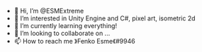 - 👋 Hi, I’m @ESMExtreme
- 👀 I’m interested in Unity Engine and C#, pixel art, isometric 2d
- 🌱 I’m currently learning everything!
- 💞️ I’m looking to collaborate on ...
- 📫 How to reach me 》Fenko Esme《#9946

<!---
ESMExtreme/ESMExtreme is a ✨ special ✨ repository because its `README.md` (this file) appears on your GitHub profile.
You can click the Preview link to take a look at your changes.
--->
